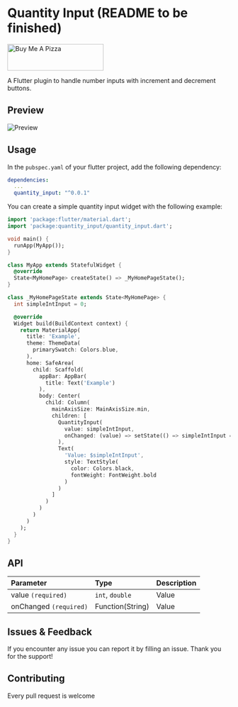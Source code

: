 # Quantity Input (README to be finished)

<a href="https://www.buymeacoffee.com/4inka" target="_blank"><img src="https://cdn.buymeacoffee.com/buttons/v2/default-violet.png" alt="Buy Me A Pizza" style="height: 60px !important;width: 217px !important;" ></a>


A Flutter plugin to handle number inputs with increment and decrement buttons.

## Preview
![Preview](https://gitlab.com/f1042/quantity-input/-/blob/df266328cf1eda43600f6e2b5e174347178529b9/preview/preview.gif)

## Usage

In the `pubspec.yaml` of your flutter project, add the following dependency:

``` yaml
dependencies:
  ...
  quantity_input: "^0.0.1"
```

You can create a simple quantity input widget with the following example:

``` dart
import 'package:flutter/material.dart';
import 'package:quantity_input/quantity_input.dart';

void main() {
  runApp(MyApp());
}

class MyApp extends StatefulWidget {
  @override
  State<MyHomePage> createState() => _MyHomePageState();
}

class _MyHomePageState extends State<MyHomePage> {
  int simpleIntInput = 0;

  @override
  Widget build(BuildContext context) {
    return MaterialApp(
      title: 'Example',
      theme: ThemeData(
        primarySwatch: Colors.blue,
      ),
      home: SafeArea(
        child: Scaffold(
          appBar: AppBar(
            title: Text('Example')
          ),
          body: Center(
            child: Column(  
              mainAxisSize: MainAxisSize.min,
              children: [
                QuantityInput(
                  value: simpleIntInput,
                  onChanged: (value) => setState(() => simpleIntInput = int.parse(value.replaceAll(',', '')))
                ),
                Text(
                  'Value: $simpleIntInput',
                  style: TextStyle(
                    color: Colors.black,
                    fontWeight: FontWeight.bold
                  )
                )
              ]
            )
          )
        )
      )
    );
  }
}
```

## API
| Parameter | Type | Description |
|:---|:---|:---|
| value `(required)` | `int`, `double` | Value |
| onChanged `(required)` | Function(String) | Value |

## Issues & Feedback
If you encounter any issue you can report it by filling an issue. Thank you for the support!

## Contributing
Every pull request is welcome